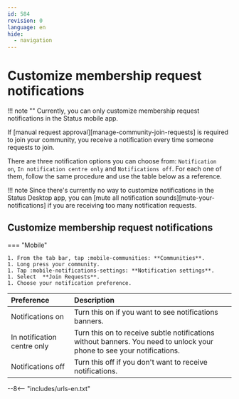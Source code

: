 ```yaml
---
id: 584
revision: 0
language: en
hide:
  - navigation
---
```


# Customize membership request notifications

!!! note ""
    Currently, you can only customize membership request notifications in the Status mobile app.

 If [manual request approval][manage-community-join-requests] is required to join your community, you receive a notification every time someone requests to join.  

There are three notification options you can choose from: `Notification on`, `In notification centre only` and `Notifications off`. For each one of them, follow the same procedure and use the table below as a reference.

!!! note
    Since there's currently no way to customize notifications in the Status Desktop app, you can [mute all notification sounds][mute-your-notifications] if you are receiving too many notification requests.

## Customize membership request notifications

=== "Mobile"

    1. From the tab bar, tap :mobile-communities: **Communities**.
    1. Long press your community.
    1. Tap :mobile-notifications-settings: **Notification settings**.
    1. Select  **Join Requests**.
    1. Choose your notification preference.
    
| Preference | Description |
|:---|:---|
| Notifications on| Turn this on if you want to see notifications banners. |
| In notification centre only |Turn this on to receive subtle notifications without banners. You need to unlock your phone to see your notifications. |
| Notifications off | Turn this off if you don't want to receive notifications. |

--8<-- "includes/urls-en.txt"
